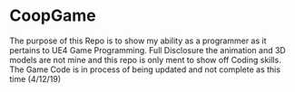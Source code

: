 # CoopGame
The purpose of this Repo is to show my ability as a programmer as it pertains to UE4 Game Programming. Full Disclosure the animation and 3D models are not mine and this repo is only ment to show off Coding skills. The Game Code is in process of being updated and not complete as this time (4/12/19)
